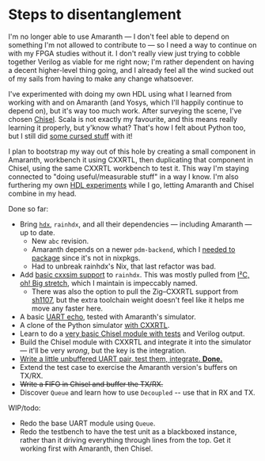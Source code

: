 # Steps to disentanglement

I'm no longer able to use Amaranth — I don't feel able to depend on something
I'm not allowed to contribute to — so I need a way to continue on with my FPGA
studies without it. I don't really view just trying to cobble together Verilog
as viable for me right now; I'm rather dependent on having a decent higher-level
thing going, and I already feel all the wind sucked out of my sails from having
to make any change whatsoever.

I've experimented with doing my own HDL using what I learned from working with
and on Amaranth (and Yosys, which I'll happily continue to depend on), but it's
way too much work. After surveying the scene, I've chosen [Chisel]. Scala is not
exactly my favourite, and this means really learning it properly, but y'know
what? That's how I felt about Python too, but I still did [some cursed stuff]
with it!

[Chisel]: https://www.chisel-lang.org/
[some cursed stuff]: https://github.com/amaranth-lang/amaranth/pull/830

I plan to bootstrap my way out of this hole by creating a small component in
Amaranth, workbench it using CXXRTL, then duplicating that component in Chisel,
using the same CXXRTL workbench to test it. This way I'm staying connected to
"doing useful/measurable stuff" in a way I know. I'm also furthering my own
[HDL experiments] while I go, letting Amaranth and Chisel combine in my head.

[HDL experiments]: https://github.com/kivikakk/eri

Done so far:

* Bring [`hdx`][hdx], `rainhdx`, and all their dependencies — including Amaranth
  — up to date.
  * New `abc` revision.
  * Amaranth depends on a newer `pdm-backend`, which I [needed to
    package][pdm-backend package] since it's not in nixpkgs.
  * Had to unbreak rainhdx's Nix, that last refactor was bad.
* Add [basic cxxsim support] to `rainhdx`. This was mostly pulled from [I²C, oh!
  Big stretch][i2c_obs], which I maintain is impeccably named.
  * There was also the option to pull the Zig–CXXRTL support from [sh1107], but
    the extra toolchain weight doesn't feel like it helps me move any faster
    here.
* A basic [UART echo], tested with Amaranth's simulator.
* A clone of the Python simulator [with CXXRTL].
* Learn to do a [very basic Chisel module with tests][Chisel Top] and Verilog
  output.
* Build the Chisel module with CXXRTL and integrate it into the simulator —
  it'll be very *wrong*, but the key is the integration.
* [Write a little unbuffered UART pair, test them, integrate. **Done.**][done]
* Extend the test case to exercise the Amaranth version's buffers on TX/RX.
* ~~Write a FIFO in Chisel and buffer the TX/RX.~~
* Discover `Queue` and learn how to use `Decoupled` -- use that in RX and TX.

WIP/todo:

* Redo the base UART module using `Queue`.
* Redo the testbench to have the test unit as a blackboxed instance, rather than
  it driving everything through lines from the top. Get it working first with
  Amaranth, then Chisel.

[hdx]: https://hrzn.ee/kivikakk/hdx
[pdm-backend package]: https://hrzn.ee/kivikakk/hdx/commit/27c3609f5b90e97ed89ca11a7e5747d4b8d0d90b#diff-14a0b9fe455f18efa8eb5b66ab3f4818d6ef7c32
[basic cxxsim support]: https://hrzn.ee/kivikakk/hdx/commit/d52075e49ac05a7297b8ed8cd6cdd8a2808e72b0
[i2c_obs]: https://hrzn.ee/kivikakk/i2c_obs
[sh1107]: https://hrzn.ee/kivikakk/sh1107
[UART echo]: https://hrzn.ee/kivikakk/kalaturg/commit/cd7b97cfb697ac7def0d5d0689da9c03f403d3e0
[with CXXRTL]: https://hrzn.ee/kivikakk/kalaturg/commit/d4c853a680c494fe9acc36aa91b83a7cd2d4d026
[Chisel Top]: https://hrzn.ee/kivikakk/kalaturg/commit/35a791d597e0f31a2affda72a9de2c3f21161e36
[done]: https://hrzn.ee/kivikakk/kalaturg/commit/9d704aa2968ab3d287fe23ccfad2bdf26a88d5e3
